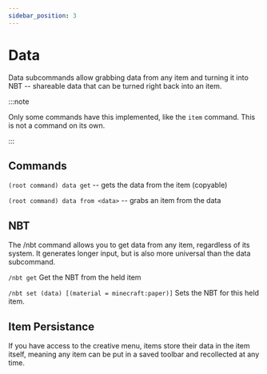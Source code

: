```yaml
---
sidebar_position: 3
---
```


# Data

Data subcommands allow grabbing data from any item and turning it into NBT -- shareable data that can be turned right back into an item.

:::note

Only some commands have this implemented, like the `item` command. This is not a command on its own.

:::

## Commands

`(root command) data get` -- gets the data from the item (copyable)

`(root command) data from <data>` -- grabs an item from the data 

## NBT

The /nbt command allows you to get data from any item, regardless of its system. It generates longer input, but is also more universal than the data subcommand.

`/nbt get` Get the NBT from the held item

`/nbt set (data) [(material = minecraft:paper)]` Sets the NBT for this held item.

## Item Persistance

If you have access to the creative menu, items store their data in the item itself,
meaning any item can be put in a saved toolbar and recollected at any time.